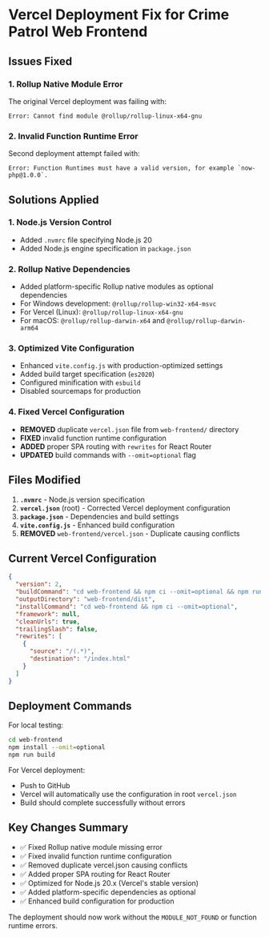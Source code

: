 # Vercel Deployment Fix for Crime Patrol Web Frontend

## Issues Fixed

### 1. **Rollup Native Module Error**

The original Vercel deployment was failing with:

```
Error: Cannot find module @rollup/rollup-linux-x64-gnu
```

### 2. **Invalid Function Runtime Error**

Second deployment attempt failed with:

```
Error: Function Runtimes must have a valid version, for example `now-php@1.0.0`.
```

## Solutions Applied

### 1. **Node.js Version Control**

- Added `.nvmrc` file specifying Node.js 20
- Added Node.js engine specification in `package.json`

### 2. **Rollup Native Dependencies**

- Added platform-specific Rollup native modules as optional dependencies
- For Windows development: `@rollup/rollup-win32-x64-msvc`
- For Vercel (Linux): `@rollup/rollup-linux-x64-gnu`
- For macOS: `@rollup/rollup-darwin-x64` and `@rollup/rollup-darwin-arm64`

### 3. **Optimized Vite Configuration**

- Enhanced `vite.config.js` with production-optimized settings
- Added build target specification (`es2020`)
- Configured minification with `esbuild`
- Disabled sourcemaps for production

### 4. **Fixed Vercel Configuration**

- **REMOVED** duplicate `vercel.json` file from `web-frontend/` directory
- **FIXED** invalid function runtime configuration
- **ADDED** proper SPA routing with `rewrites` for React Router
- **UPDATED** build commands with `--omit=optional` flag

## Files Modified

1. **`.nvmrc`** - Node.js version specification
2. **`vercel.json`** (root) - Corrected Vercel deployment configuration
3. **`package.json`** - Dependencies and build settings
4. **`vite.config.js`** - Enhanced build configuration
5. **REMOVED** `web-frontend/vercel.json` - Duplicate causing conflicts

## Current Vercel Configuration

```json
{
  "version": 2,
  "buildCommand": "cd web-frontend && npm ci --omit=optional && npm run build",
  "outputDirectory": "web-frontend/dist",
  "installCommand": "cd web-frontend && npm ci --omit=optional",
  "framework": null,
  "cleanUrls": true,
  "trailingSlash": false,
  "rewrites": [
    {
      "source": "/(.*)",
      "destination": "/index.html"
    }
  ]
}
```

## Deployment Commands

For local testing:

```bash
cd web-frontend
npm install --omit=optional
npm run build
```

For Vercel deployment:

- Push to GitHub
- Vercel will automatically use the configuration in root `vercel.json`
- Build should complete successfully without errors

## Key Changes Summary

- ✅ Fixed Rollup native module missing error
- ✅ Fixed invalid function runtime configuration
- ✅ Removed duplicate vercel.json causing conflicts
- ✅ Added proper SPA routing for React Router
- ✅ Optimized for Node.js 20.x (Vercel's stable version)
- ✅ Added platform-specific dependencies as optional
- ✅ Enhanced build configuration for production

The deployment should now work without the `MODULE_NOT_FOUND` or function runtime errors.

